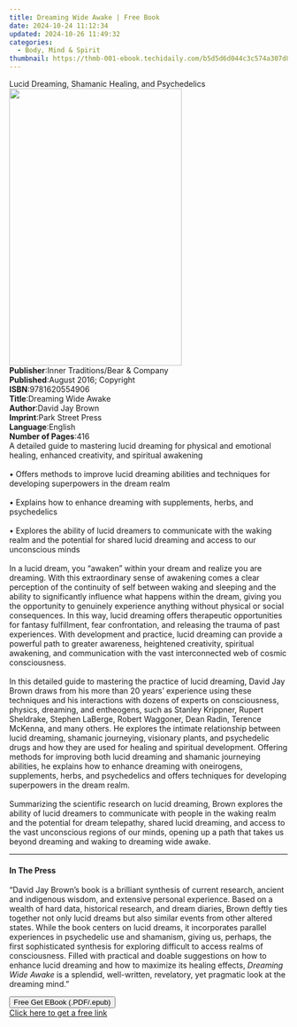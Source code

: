 ```yaml
---
title: Dreaming Wide Awake | Free Book
date: 2024-10-24 11:12:34
updated: 2024-10-26 11:49:32
categories:
  - Body, Mind & Spirit
thumbnail: https://thmb-001-ebook.techidaily.com/b5d5d6d044c3c574a307d8e4d11c378d7a1f9c903ed529a088ce29453efb520c.jpg
---
```

<main id="book-container">
  <div class="flex flex-col">
    <div class="book-brief flex-1 py-6 px-4 sm:p-6 md:py-10 md:px-8">
      <!-- brief-->
      <div class="book-brief-main">
        Lucid Dreaming, Shamanic Healing, and Psychedelics
      </div>
    </div>
    <div
      class="book-meta-info flex-1 grid gap-4 col-start-1 col-end-3 row-start-1 sm:mb-6 sm:grid-cols-4 lg:gap-6 lg:col-start-2 lg:row-end-6 lg:row-span-6 lg:mb-0"
    >
      <div
        class="book-meta-info-left place-content-center mt-4 p-4 text-sm leading-6 col-start-2 col-span-2 dark:text-slate-400"
      >
        <img
          class="w-full h-500 object-cover rounded-lg sm:h-255 sm:col-span-2 lg:col-span-full"
          src="https://img-001-ebook.techidaily.com/31513652166c0b4e83c89e7b2021db976f2973eecb6ca06ff22c18971908c34c.jpg"
          alt=""
          width="312"
          height="500"
        />
      </div>
      <div
        class="book-meta-info-right mt-2 col-start-1 row-start-2 col-span-3 self-center"
      >
        <!-- meta data  -->
        <div class="flex flex-col px-4 md:px-8">
          <div class="flex-1">
            <strong>Publisher</strong>:<span class="px-2"
              >Inner Traditions/Bear &amp; Company</span
            >
          </div>
          <div class="flex-1">
            <strong>Published</strong>:<span class="px-2"
              >August 2016; Copyright</span
            >
          </div>
          <div class="flex-1">
            <strong>ISBN</strong>:<span class="px-2">9781620554906</span>
          </div>
          <div class="flex-1">
            <strong>Title</strong>:<span class="px-2">Dreaming Wide Awake</span>
          </div>
          <div class="flex-1">
            <strong>Author</strong>:<span class="px-2">David Jay Brown</span>
          </div>
          <div class="flex-1">
            <strong>Imprint</strong>:<span class="px-2">Park Street Press</span>
          </div>
          <div class="flex-1">
            <strong>Language</strong>:<span class="px-2">English</span>
          </div>
          <div class="flex-1">
            <strong>Number of Pages</strong>:<span class="px-2">416</span>
          </div>
        </div>
      </div>
    </div>
    <div class="book-description flex-1 py-6 px-4 sm:p-6 md:py-10 md:px-8">
      <div class="book-description-main">
        <div accordion-content="" id="description">
          A detailed guide to mastering lucid dreaming for physical and
          emotional healing, enhanced creativity, and spiritual awakening<br /><br />•
          Offers methods to improve lucid dreaming abilities and techniques for
          developing superpowers in the dream realm<br /><br />• Explains how to
          enhance dreaming with supplements, herbs, and psychedelics
          <br /><br />• Explores the ability of lucid dreamers to communicate
          with the waking realm and the potential for shared lucid dreaming and
          access to our unconscious minds<br /><br />In a lucid dream, you
          “awaken” within your dream and realize you are dreaming. With this
          extraordinary sense of awakening comes a clear perception of the
          continuity of self between waking and sleeping and the ability to
          significantly influence what happens within the dream, giving you the
          opportunity to genuinely experience anything without physical or
          social consequences. In this way, lucid dreaming offers therapeutic
          opportunities for fantasy fulfillment, fear confrontation, and
          releasing the trauma of past experiences. With development and
          practice, lucid dreaming can provide a powerful path to greater
          awareness, heightened creativity, spiritual awakening, and
          communication with the vast interconnected web of cosmic
          consciousness.<br /><br />In this detailed guide to mastering the
          practice of lucid dreaming, David Jay Brown draws from his more than
          20 years’ experience using these techniques and his interactions with
          dozens of experts on consciousness, physics, dreaming, and entheogens,
          such as Stanley Krippner, Rupert Sheldrake, Stephen LaBerge, Robert
          Waggoner, Dean Radin, Terence McKenna, and many others. He explores
          the intimate relationship between lucid dreaming, shamanic journeying,
          visionary plants, and psychedelic drugs and how they are used for
          healing and spiritual development. Offering methods for improving both
          lucid dreaming and shamanic journeying abilities, he explains how to
          enhance dreaming with oneirogens, supplements, herbs, and psychedelics
          and offers techniques for developing superpowers in the dream
          realm.<br /><br />Summarizing the scientific research on lucid
          dreaming, Brown explores the ability of lucid dreamers to communicate
          with people in the waking realm and the potential for dream telepathy,
          shared lucid dreaming, and access to the vast unconscious regions of
          our minds, opening up a path that takes us beyond dreaming and waking
          to dreaming wide awake.
        </div>
        <div class="accordion-fader"></div>
      </div>
    </div>
    <div class="book-excerpts flex-1 py-6 px-4 sm:p-6 md:py-10 md:px-8">
      <!-- excerpts-->
      <div class="book-excerpts-main">
        <hr />
        <h4 class="placeholder placeholder-heading">
          <span>In The Press</span>
        </h4>
        <p>
          “David Jay Brown’s book is a brilliant synthesis of current research,
          ancient and indigenous wisdom, and extensive personal experience.
          Based on a wealth of hard data, historical research, and dream
          diaries, Brown deftly ties together not only lucid dreams but also
          similar events from other altered states. While the book centers on
          lucid dreams, it incorporates parallel experiences in psychedelic use
          and shamanism, giving us, perhaps, the first sophisticated synthesis
          for exploring difficult to access realms of consciousness. Filled with
          practical and doable suggestions on how to enhance lucid dreaming and
          how to maximize its healing effects, <i>Dreaming Wide Awake</i> is a
          splendid, well-written, revelatory, yet pragmatic look at the dreaming
          mind.”
        </p>
      </div>
    </div>
    <div
      class="book-about-author flex-1 py-6 px-4 sm:p-6 md:py-10 md:px-8"
    ></div>
    <div class="book-free-get flex-1 py-6 px-4 sm:p-6 md:py-10 md:px-8">
      <button
        id="btn-free-get"
        class="bg-blue-500 hover:bg-blue-700 text-white font-bold py-2 px-4 rounded"
      >
        Free Get EBook (.PDF/.epub)
      </button>
      <div id="countdown-display" class="px-2 text-lg mt-2"></div>
      <a
        id="free-link"
        class="hidden bg-blue-500 hover:bg-blue-700 text-white font-bold py-2 px-4 rounded"
        href="https://www.ebooks.com/en-us/book/95783054/dreaming-wide-awake/david-jay-brown/"
        target="_blank"
        >Click here to get a free link</a
      >
    </div>
    <script>
      let countdownTime = 0;
      let countdownInterval = null;
      document
        .getElementById('btn-free-get')
        .addEventListener('click', startCountdown);
      function startCountdown() {
        countdownTime = new Date().getTime() + 60000 * 3;
        countdownInterval = setInterval(updateCountdown, 1000);
        document.getElementById('btn-free-get').disabled = true;
        document
          .getElementById('btn-free-get')
          .classList.add('bg-gray-500', 'cursor-not-allowed');
      }
      function updateCountdown() {
        let currentTime = new Date().getTime();
        let timeLeft = countdownTime - currentTime;
        let secondsLeft = Math.floor(timeLeft / 1000);
        document.getElementById('countdown-display').innerHTML =
          `Remaining time: ${secondsLeft} seconds.`;
        if (secondsLeft <= 0) {
          clearInterval(countdownInterval);
          document.getElementById('btn-free-get').classList.add('hidden');
          document.getElementById('free-link').classList.remove('hidden');
          document.getElementById('countdown-display').innerHTML = '';
        }
      }
    </script>
  </div>
</main>

